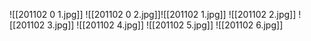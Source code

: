 ![[201102 0 1.jpg]]
![[201102 0 2.jpg]]![[201102 1.jpg]]
![[201102 2.jpg]]
![[201102 3.jpg]]
![[201102 4.jpg]]
![[201102 5.jpg]]
![[201102 6.jpg]]

